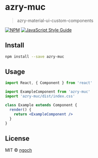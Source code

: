 # azry-muc

> azry-material-ui-custom-components

[![NPM](https://img.shields.io/npm/v/azry-muc.svg)](https://www.npmjs.com/package/azry-muc) [![JavaScript Style Guide](https://img.shields.io/badge/code_style-standard-brightgreen.svg)](https://standardjs.com)

## Install

```bash
npm install --save azry-muc
```

## Usage

```jsx
import React, { Component } from 'react'

import ExampleComponent from 'azry-muc'
import 'azry-muc/dist/index.css'

class Example extends Component {
  render() {
    return <ExampleComponent />
  }
}
```

## License

MIT © [ngoch](https://github.com/ngoch)
